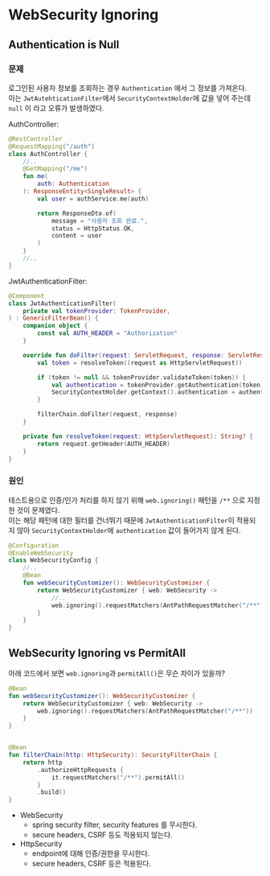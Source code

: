 # WebSecurity Ignoring

## Authentication is Null

### 문제

로그인된 사용자 정보를 조회하는 경우 `Authentication` 에서 그 정보를 가져온다.\
이는 `JwtAutehticationFilter`에서 `SecurityContextHolder`에 값을 넣어 주는데 `null` 이 라고 오류가 발생하였다.

AuthController:

```kotlin
@RestController
@RequestMapping("/auth")
class AuthController {
    //..
    @GetMapping("/me")
    fun me(
        auth: Authentication
    ): ResponseEntity<SingleResult> {
        val user = authService.me(auth)

        return ResponseDto.of(
            message = "사용자 조회 완료.",
            status = HttpStatus.OK,
            content = user
        )
    }
    //..
}
```

JwtAuthenticationFilter:

```kotlin
@Component
class JwtAuthenticationFilter(
    private val tokenProvider: TokenProvider,
) : GenericFilterBean() {
    companion object {
        const val AUTH_HEADER = "Authorization"
    }

    override fun doFilter(request: ServletRequest, response: ServletResponse, filterChain: FilterChain) {
        val token = resolveToken((request as HttpServletRequest))

        if (token != null && tokenProvider.validateToken(token)) {
            val authentication = tokenProvider.getAuthentication(token)
            SecurityContextHolder.getContext().authentication = authentication
        }

        filterChain.doFilter(request, response)
    }

    private fun resolveToken(request: HttpServletRequest): String? {
        return request.getHeader(AUTH_HEADER)
    }
}
```

### 원인

테스트용으로 인증/인가 처리를 하지 않기 위해 `web.ignoring()` 패턴을 `/**` 으로 지정한 것이 문제였다.\
이는 해당 패턴에 대한 필터를 건너뛰기 때문에 `JwtAuthenticationFilter`이 적용되지 않아 `SecurityContextHolder`에 `authentication` 값이 들어가지 않게 된다.

```kotlin
@Configuration
@EnableWebSecurity
class WebSecurityConfig {
    //..
    @Bean
    fun webSecurityCustomizer(): WebSecurityCustomizer {
        return WebSecurityCustomizer { web: WebSecurity ->
            //..
            web.ignoring().requestMatchers(AntPathRequestMatcher("/**"))
        }
    }
}
```

## WebSecurity Ignoring vs PermitAll

아래 코드에서 보면 `web.ignoring`과 `permitAll()`은 무슨 차이가 있을까?

```kotlin
@Bean
fun webSecurityCustomizer(): WebSecurityCustomizer {
    return WebSecurityCustomizer { web: WebSecurity ->
        web.ignoring().requestMatchers(AntPathRequestMatcher("/**"))
    }
}


@Bean
fun filterChain(http: HttpSecurity): SecurityFilterChain {
    return http
        .authorizeHttpRequests {
            it.requestMatchers("/**").permitAll()
        }
        .build()
}
```

- WebSecurity
    - spring security filter, security features 를 무시한다.
    - secure headers, CSRF 등도 적용되지 않는다.
- HttpSecurity
    - endpoint에 대해 인증/권한을 무시한다.
    - secure headers, CSRF 등은 적용된다.